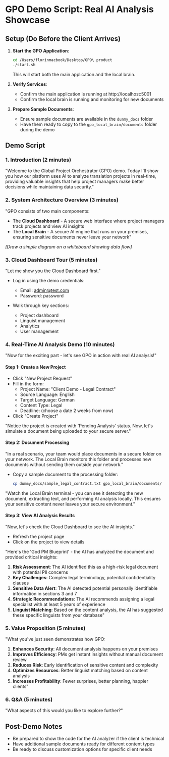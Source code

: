 # GPO Demo Script: Real AI Analysis Showcase

## Setup (Do Before the Client Arrives)

1. **Start the GPO Application**:
   ```bash
   cd /Users/florinmacbook/Desktop/GPO\ product
   ./start.sh
   ```
   This will start both the main application and the local brain.

2. **Verify Services**:
   - Confirm the main application is running at http://localhost:5001
   - Confirm the local brain is running and monitoring for new documents

3. **Prepare Sample Documents**:
   - Ensure sample documents are available in the `dummy_docs` folder
   - Have them ready to copy to the `gpo_local_brain/documents` folder during the demo

## Demo Script

### 1. Introduction (2 minutes)

"Welcome to the Global Project Orchestrator (GPO) demo. Today I'll show you how our platform uses AI to analyze translation projects in real-time, providing valuable insights that help project managers make better decisions while maintaining data security."

### 2. System Architecture Overview (3 minutes)

"GPO consists of two main components:
- The **Cloud Dashboard** - A secure web interface where project managers track projects and view AI insights
- The **Local Brain** - A secure AI engine that runs on your premises, ensuring sensitive documents never leave your network"

*[Draw a simple diagram on a whiteboard showing data flow]*

### 3. Cloud Dashboard Tour (5 minutes)

"Let me show you the Cloud Dashboard first."

- Log in using the demo credentials:
  - Email: admin@test.com
  - Password: password

- Walk through key sections:
  - Project dashboard
  - Linguist management
  - Analytics
  - User management

### 4. Real-Time AI Analysis Demo (10 minutes)

"Now for the exciting part - let's see GPO in action with real AI analysis!"

#### Step 1: Create a New Project

- Click "New Project Request"
- Fill in the form:
  - Project Name: "Client Demo - Legal Contract"
  - Source Language: English
  - Target Language: German
  - Content Type: Legal
  - Deadline: (choose a date 2 weeks from now)
- Click "Create Project"

"Notice the project is created with 'Pending Analysis' status. Now, let's simulate a document being uploaded to your secure server."

#### Step 2: Document Processing

"In a real scenario, your team would place documents in a secure folder on your network. The Local Brain monitors this folder and processes new documents without sending them outside your network."

- Copy a sample document to the processing folder:
  ```bash
  cp dummy_docs/sample_legal_contract.txt gpo_local_brain/documents/
  ```

"Watch the Local Brain terminal - you can see it detecting the new document, extracting text, and performing AI analysis locally. This ensures your sensitive content never leaves your secure environment."

#### Step 3: View AI Analysis Results

"Now, let's check the Cloud Dashboard to see the AI insights."

- Refresh the project page
- Click on the project to view details

"Here's the 'God PM Blueprint' - the AI has analyzed the document and provided critical insights:

1. **Risk Assessment**: The AI identified this as a high-risk legal document with potential PII concerns
2. **Key Challenges**: Complex legal terminology, potential confidentiality clauses
3. **Sensitive Data Alert**: The AI detected potential personally identifiable information in sections 3 and 7
4. **Strategic Recommendations**: The AI recommends assigning a legal specialist with at least 5 years of experience
5. **Linguist Matching**: Based on the content analysis, the AI has suggested these specific linguists from your database"

### 5. Value Proposition (5 minutes)

"What you've just seen demonstrates how GPO:

1. **Enhances Security**: All document analysis happens on your premises
2. **Improves Efficiency**: PMs get instant insights without manual document review
3. **Reduces Risk**: Early identification of sensitive content and complexity
4. **Optimizes Resources**: Better linguist matching based on content analysis
5. **Increases Profitability**: Fewer surprises, better planning, happier clients"

### 6. Q&A (5 minutes)

"What aspects of this would you like to explore further?"

## Post-Demo Notes

- Be prepared to show the code for the AI analyzer if the client is technical
- Have additional sample documents ready for different content types
- Be ready to discuss customization options for specific client needs 